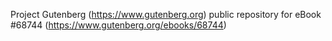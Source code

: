 Project Gutenberg (https://www.gutenberg.org) public repository for
eBook #68744 (https://www.gutenberg.org/ebooks/68744)
